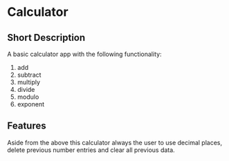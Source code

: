 # Calculator

## Short Description

A basic calculator app with the following functionality:

1. add
2. subtract
3. multiply
4. divide
5. modulo
6. exponent

## Features

Aside from the above this calculator always the user to use decimal places, delete previous number entries and clear all previous data.
